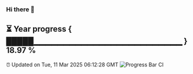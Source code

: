 ### Hi there 👋
⏳ Year progress { █████▁▁▁▁▁▁▁▁▁▁▁▁▁▁▁▁▁▁▁▁▁▁▁▁▁ } 18.97 %
---
⏰ Updated on Tue, 11 Mar 2025 06:12:28 GMT
![Progress Bar CI](https://github.com/Moyi321/Moyi321/workflows/Progress%20Bar%20CI/badge.svg)
